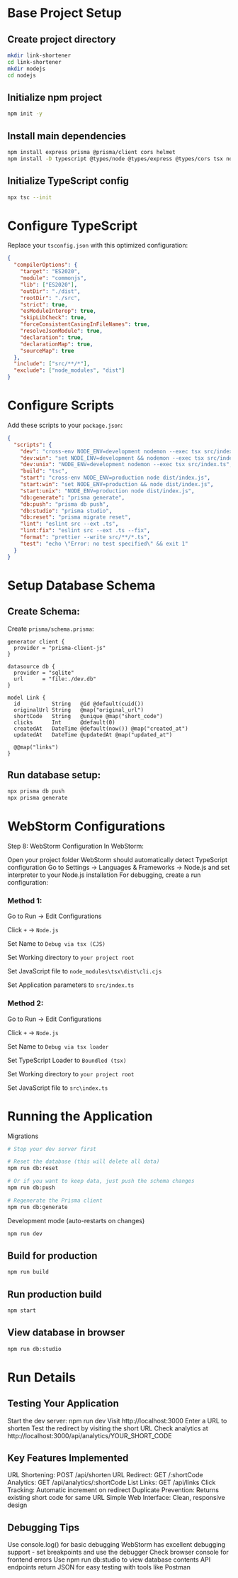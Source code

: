 # Base Project Setup

## Create project directory
```bash
mkdir link-shortener
cd link-shortener
mkdir nodejs
cd nodejs
```

## Initialize npm project
```bash
npm init -y
```

## Install main dependencies
```bash
npm install express prisma @prisma/client cors helmet
npm install -D typescript @types/node @types/express @types/cors tsx nodemon eslint prettier @typescript-eslint/eslint-plugin @typescript-eslint/parser
```

## Initialize TypeScript config
```bash
npx tsc --init
```

# Configure TypeScript
Replace your `tsconfig.json` with this optimized configuration:
```json
{
  "compilerOptions": {
    "target": "ES2020",
    "module": "commonjs",
    "lib": ["ES2020"],
    "outDir": "./dist",
    "rootDir": "./src",
    "strict": true,
    "esModuleInterop": true,
    "skipLibCheck": true,
    "forceConsistentCasingInFileNames": true,
    "resolveJsonModule": true,
    "declaration": true,
    "declarationMap": true,
    "sourceMap": true
  },
  "include": ["src/**/*"],
  "exclude": ["node_modules", "dist"]
}
```

# Configure Scripts
Add these scripts to your `package.json`:
```json
{
  "scripts": {
    "dev": "cross-env NODE_ENV=development nodemon --exec tsx src/index.ts",
    "dev:win": "set NODE_ENV=development && nodemon --exec tsx src/index.ts",
    "dev:unix": "NODE_ENV=development nodemon --exec tsx src/index.ts",
    "build": "tsc",
    "start": "cross-env NODE_ENV=production node dist/index.js",
    "start:win": "set NODE_ENV=production && node dist/index.js",
    "start:unix": "NODE_ENV=production node dist/index.js",
    "db:generate": "prisma generate",
    "db:push": "prisma db push",
    "db:studio": "prisma studio",
    "db:reset": "prisma migrate reset",
    "lint": "eslint src --ext .ts",
    "lint:fix": "eslint src --ext .ts --fix",
    "format": "prettier --write src/**/*.ts",
    "test": "echo \"Error: no test specified\" && exit 1"
  }
}
```

# Setup Database Schema

## Create Schema:
Create `prisma/schema.prisma`:
```prisma
generator client {
  provider = "prisma-client-js"
}

datasource db {
  provider = "sqlite"
  url      = "file:./dev.db"
}

model Link {
  id          String   @id @default(cuid())
  originalUrl String   @map("original_url")
  shortCode   String   @unique @map("short_code")
  clicks      Int      @default(0)
  createdAt   DateTime @default(now()) @map("created_at")
  updatedAt   DateTime @updatedAt @map("updated_at")

  @@map("links")
}

```

## Run database setup:
```bash
npx prisma db push
npx prisma generate
```

# WebStorm Configurations

Step 8: WebStorm Configuration
In WebStorm:

Open your project folder
WebStorm should automatically detect TypeScript configuration
Go to Settings → Languages & Frameworks → Node.js and set interpreter to your Node.js installation
For debugging, create a run configuration:

### Method 1:
Go to Run → Edit Configurations

Click `+` → `Node.js`

Set Name to `Debug via tsx (CJS)`

Set Working directory to `your project root`

Set JavaScript file to `node_modules\tsx\dist\cli.cjs`

Set Application parameters to `src/index.ts`

### Method 2:
Go to Run → Edit Configurations

Click `+` → `Node.js`

Set Name to `Debug via tsx loader`

Set TypeScript Loader to `Boundled (tsx)`

Set Working directory to `your project root`

Set JavaScript file to `src\index.ts`


# Running the Application

Migrations
```bash
# Stop your dev server first

# Reset the database (this will delete all data)
npm run db:reset

# Or if you want to keep data, just push the schema changes
npm run db:push

# Regenerate the Prisma client
npm run db:generate
```

Development mode (auto-restarts on changes)
```bash
npm run dev
```

## Build for production
```bash
npm run build
```

## Run production build
```bash
npm start
```

## View database in browser
```bash
npm run db:studio
```

# Run Details

## Testing Your Application

Start the dev server: npm run dev
Visit http://localhost:3000
Enter a URL to shorten
Test the redirect by visiting the short URL
Check analytics at http://localhost:3000/api/analytics/YOUR_SHORT_CODE

## Key Features Implemented

URL Shortening: POST /api/shorten
URL Redirect: GET /:shortCode
Analytics: GET /api/analytics/:shortCode
List Links: GET /api/links
Click Tracking: Automatic increment on redirect
Duplicate Prevention: Returns existing short code for same URL
Simple Web Interface: Clean, responsive design

## Debugging Tips

Use console.log() for basic debugging
WebStorm has excellent debugging support - set breakpoints and use the debugger
Check browser console for frontend errors
Use npm run db:studio to view database contents
API endpoints return JSON for easy testing with tools like Postman